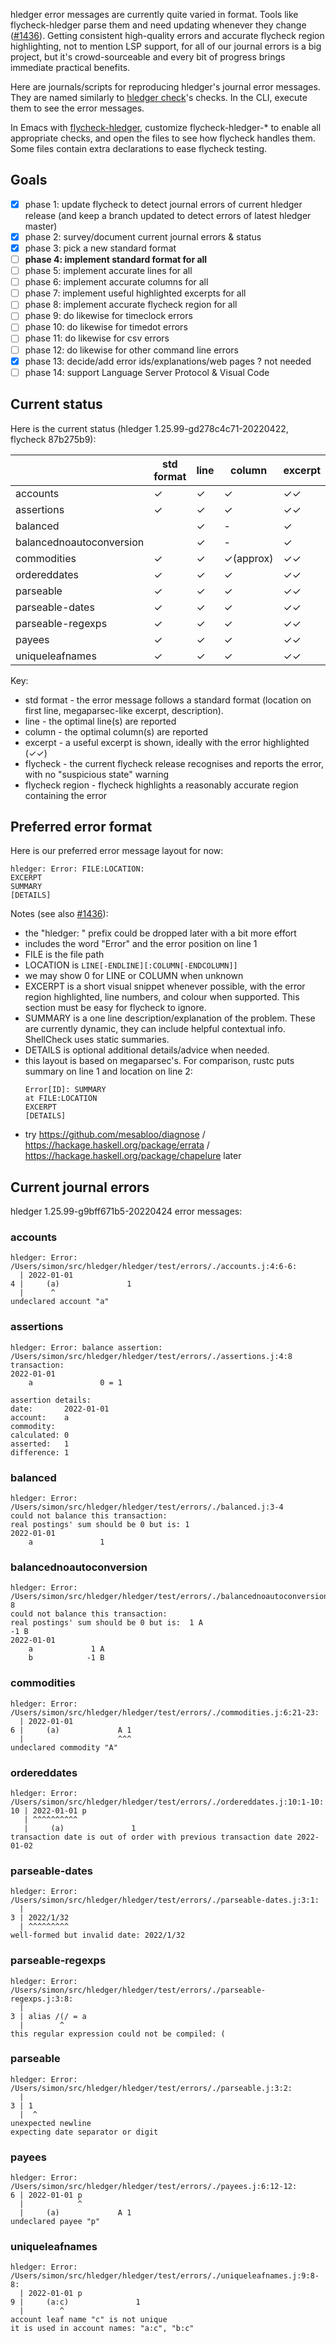 hledger error messages are currently quite varied in format.
Tools like flycheck-hledger parse them and need updating
whenever they change ([#1436][]).
Getting consistent high-quality errors and accurate flycheck region
highlighting, not to mention LSP support, for all of our journal
errors is a big project, but it's crowd-sourceable and every bit of
progress brings immediate practical benefits.

Here are journals/scripts for reproducing hledger's journal error messages.
They are named similarly to [hledger check][]'s checks.
In the CLI, execute them to see the error messages.

In Emacs with [flycheck-hledger][],
customize flycheck-hledger-* to enable all appropriate checks,
and open the files to see how flycheck handles them.
Some files contain extra declarations to ease flycheck testing.

[hledger check]:    https://hledger.org/hledger.html#check
[flycheck-hledger]: https://github.com/DamienCassou/flycheck-hledger
[flycheck-hledger-10]: https://github.com/DamienCassou/flycheck-hledger/pull/10
[#1436]:            https://github.com/simonmichael/hledger/issues/1436

## Goals

- [x] phase 1: update flycheck to detect journal errors of current hledger release (and keep a branch updated to detect errors of latest hledger master)
- [x] phase 2: survey/document current journal errors & status
- [x] phase 3: pick a new standard format
- [ ] **phase 4: implement standard format for all**
- [ ] phase 5: implement accurate lines for all
- [ ] phase 6: implement accurate columns for all
- [ ] phase 7: implement useful highlighted excerpts for all
- [ ] phase 8: implement accurate flycheck region for all
- [ ] phase 9: do likewise for timeclock errors
- [ ] phase 10: do likewise for timedot errors
- [ ] phase 11: do likewise for csv errors
- [ ] phase 12: do likewise for other command line errors
- [x] phase 13: decide/add error ids/explanations/web pages ? not needed
- [ ] phase 14: support Language Server Protocol & Visual Code

## Current status

Here is the current status
(hledger 1.25.99-gd278c4c71-20220422, flycheck 87b275b9):

|                          | std format | line | column    | excerpt | flycheck | flycheck region |
|--------------------------|------------|------|-----------|---------|----------|-----------------|
| accounts                 | ✓          | ✓    | ✓         | ✓✓      |          |                 |
| assertions               | ✓          | ✓    | ✓         | ✓✓      |          |                 |
| balanced                 |            | ✓    | -         | ✓       |          |                 |
| balancednoautoconversion |            | ✓    | -         | ✓       |          |                 |
| commodities              | ✓          | ✓    | ✓(approx) | ✓✓      |          |                 |
| ordereddates             | ✓          | ✓    | ✓         | ✓✓      |          |                 |
| parseable                | ✓          | ✓    | ✓         | ✓✓      |          |                 |
| parseable-dates          | ✓          | ✓    | ✓         | ✓✓      |          |                 |
| parseable-regexps        | ✓          | ✓    | ✓         | ✓✓      |          |                 |
| payees                   | ✓          | ✓    | ✓         | ✓✓      |          |                 |
| uniqueleafnames          | ✓          | ✓    | ✓         | ✓✓      |          |                 |

Key:
- std format      - the error message follows a standard format (location on first line, megaparsec-like excerpt, description).
- line            - the optimal line(s) are reported
- column          - the optimal column(s) are reported
- excerpt         - a useful excerpt is shown, ideally with the error highlighted (✓✓)
- flycheck        - the current flycheck release recognises and reports the error, with no "suspicious state" warning
- flycheck region - flycheck highlights a reasonably accurate region containing the error

## Preferred error format

Here is our preferred error message layout for now:
```
hledger: Error: FILE:LOCATION:
EXCERPT
SUMMARY
[DETAILS]
```

Notes (see also [#1436][]):

- the "hledger: " prefix could be dropped later with a bit more effort
- includes the word "Error" and the error position on line 1
- FILE is the file path
- LOCATION is `LINE[-ENDLINE][:COLUMN[-ENDCOLUMN]]`
- we may show 0 for LINE or COLUMN when unknown
- EXCERPT is a short visual snippet whenever possible, with the error region highlighted, line numbers, and colour when supported. This section must be easy for flycheck to ignore.
- SUMMARY is a one line description/explanation of the problem. 
  These are currently dynamic, they can include helpful contextual info.
  ShellCheck uses static summaries.
- DETAILS is optional additional details/advice when needed.
- this layout is based on megaparsec's. For comparison, rustc puts summary on line 1 and location on line 2:
  ```
  Error[ID]: SUMMARY
  at FILE:LOCATION
  EXCERPT
  [DETAILS]
  ```
- try https://github.com/mesabloo/diagnose / https://hackage.haskell.org/package/errata / https://hackage.haskell.org/package/chapelure later

## Current journal errors

<!-- to update: erase the below then C-u M-! ./showall -->
<!-- GENERATED: -->
hledger 1.25.99-g9bff671b5-20220424 error messages:

### accounts
```
hledger: Error: /Users/simon/src/hledger/hledger/test/errors/./accounts.j:4:6-6:
  | 2022-01-01
4 |     (a)               1
  |      ^
undeclared account "a"
```


### assertions
```
hledger: Error: balance assertion: /Users/simon/src/hledger/hledger/test/errors/./assertions.j:4:8
transaction:
2022-01-01
    a               0 = 1

assertion details:
date:       2022-01-01
account:    a
commodity:  
calculated: 0
asserted:   1
difference: 1
```


### balanced
```
hledger: Error: /Users/simon/src/hledger/hledger/test/errors/./balanced.j:3-4
could not balance this transaction:
real postings' sum should be 0 but is: 1
2022-01-01
    a               1
```


### balancednoautoconversion
```
hledger: Error: /Users/simon/src/hledger/hledger/test/errors/./balancednoautoconversion.j:6-8
could not balance this transaction:
real postings' sum should be 0 but is:  1 A
-1 B
2022-01-01
    a             1 A
    b            -1 B
```


### commodities
```
hledger: Error: /Users/simon/src/hledger/hledger/test/errors/./commodities.j:6:21-23:
  | 2022-01-01
6 |     (a)             A 1
  |                     ^^^
undeclared commodity "A"
```


### ordereddates
```
hledger: Error: /Users/simon/src/hledger/hledger/test/errors/./ordereddates.j:10:1-10:
10 | 2022-01-01 p
   | ^^^^^^^^^^
   |     (a)               1
transaction date is out of order with previous transaction date 2022-01-02
```


### parseable-dates
```
hledger: Error: /Users/simon/src/hledger/hledger/test/errors/./parseable-dates.j:3:1:
  |
3 | 2022/1/32
  | ^^^^^^^^^
well-formed but invalid date: 2022/1/32
```


### parseable-regexps
```
hledger: Error: /Users/simon/src/hledger/hledger/test/errors/./parseable-regexps.j:3:8:
  |
3 | alias /(/ = a
  |        ^
this regular expression could not be compiled: (
```


### parseable
```
hledger: Error: /Users/simon/src/hledger/hledger/test/errors/./parseable.j:3:2:
  |
3 | 1
  |  ^
unexpected newline
expecting date separator or digit
```


### payees
```
hledger: Error: /Users/simon/src/hledger/hledger/test/errors/./payees.j:6:12-12:
6 | 2022-01-01 p
  |            ^
  |     (a)             A 1
undeclared payee "p"
```


### uniqueleafnames
```
hledger: Error: /Users/simon/src/hledger/hledger/test/errors/./uniqueleafnames.j:9:8-8:
  | 2022-01-01 p
9 |     (a:c)               1
  |        ^
account leaf name "c" is not unique
it is used in account names: "a:c", "b:c"
```


